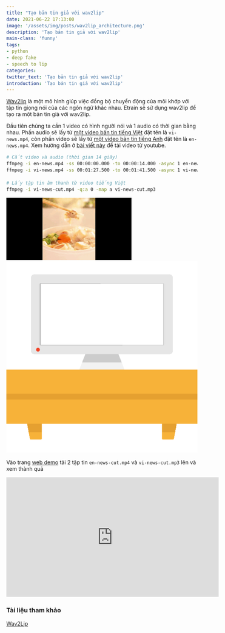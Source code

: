 ```yaml
---
title: "Tạo bản tin giả với wav2lip"
date: 2021-06-22 17:13:00
image: '/assets/img/posts/wav2lip_architecture.png'
description: 'Tạo bản tin giả với wav2lip'
main-class: 'funny'
tags:
- python
- deep fake
- speech to lip
categories:
twitter_text: 'Tạo bản tin giả với wav2lip'
introduction: 'Tạo bản tin giả với wav2lip'
---
```


[Wav2lip](https://arxiv.org/abs/2008.10010) là một mô hình giúp việc đồng bộ chuyển động của môi khớp với tập tin giọng nói của các ngôn ngữ khác nhau. Etrain sẽ sử dụng wav2lip để tạo ra một bản tin giả với wav2lip.

Đầu tiên chúng ta cần 1 video có hình người nói và 1 audio có thời gian bằng nhau. Phần audio sẽ lấy từ [một video bản tin tiếng Việt](https://www.youtube.com/watch?v=ni2eRUZdJzc) đặt tên là `vi-news.mp4`, còn phần video sẽ lấy từ [một video bản tin tiếng Anh](https://www.youtube.com/watch?v=9LS4XCNyRKA) đặt tên là `en-news.mp4`. Xem hướng dẫn ở [bài viết này](/posts/youtube-dl) để tải video từ youtube.

```bash
# Cắt video và audio (thời gian 14 giây)
ffmpeg -i en-news.mp4 -ss 00:00:00.000 -to 00:00:14.000 -async 1 en-news-cut.mp4
ffmpeg -i vi-news.mp4 -ss 00:01:27.500 -to 00:01:41.500 -async 1 vi-news-cut.mp4

# Lấy tập tin âm thanh từ video tiếng Việt
ffmpeg -i vi-news-cut.mp4 -q:a 0 -map a vi-news-cut.mp3
```

<div>
<div class="screen-tv">
<a class="image-link" href="https://pwieu.com/click-FQLMKJP1-KHEQCJKZ?bt=25&tl=1&url=https%3A%2F%2Fshopee.vn%2Fp-i.176701526.5139070574"><img src="/assets/img/ads/Ecook-OLAYKS.gif"></a>
</div>
<img class="cabinet-img" src="/assets/img/cabinet-tv.png">
</div>


Vào trang [web demo](https://bhaasha.iiit.ac.in/lipsync/) tải 2 tập tin `en-news-cut.mp4` và `vi-news-cut.mp3` lên và xem thành quả

<iframe width="560" height="315" src="https://www.youtube.com/embed/HwmEKVDhrZg" title="YouTube video player" frameborder="0" allow="accelerometer; autoplay; clipboard-write; encrypted-media; gyroscope; picture-in-picture" allowfullscreen></iframe>


### Tài liệu tham khảo

[Wav2Lip](https://github.com/Rudrabha/Wav2Lip)